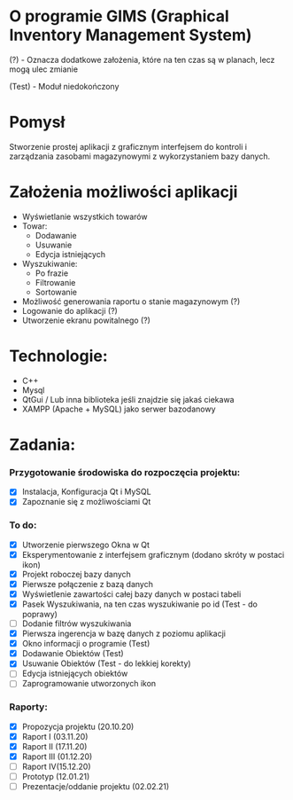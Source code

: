 # O programie GIMS (Graphical Inventory Management System)

(?) - Oznacza dodatkowe założenia, które na ten czas są w planach, lecz mogą ulec zmianie

(Test) - Moduł niedokończony

# Pomysł 
Stworzenie prostej aplikacji z graficznym interfejsem do kontroli i zarządzania zasobami magazynowymi z wykorzystaniem bazy danych.

# Założenia możliwości aplikacji
- Wyświetlanie wszystkich towarów
- Towar:
  - Dodawanie
  - Usuwanie
  - Edycja istniejących
- Wyszukiwanie:
  - Po frazie
  - Filtrowanie
  - Sortowanie
- Możliwość generowania raportu o stanie magazynowym (?)
- Logowanie do aplikacji (?)
- Utworzenie ekranu powitalnego (?)

# Technologie:
- C++
- Mysql
- QtGui / Lub inna biblioteka jeśli znajdzie się jakaś ciekawa
- XAMPP (Apache + MySQL) jako serwer bazodanowy

# Zadania:
### Przygotowanie środowiska do rozpoczęcia projektu:
- [x] Instalacja, Konfiguracja Qt i MySQL
- [x] Zapoznanie się z możliwościami Qt

### To do:
- [x] Utworzenie pierwszego Okna w Qt
- [x] Eksperymentowanie z interfejsem graficznym (dodano skróty w postaci ikon)
- [x] Projekt roboczej bazy danych 
- [x] Pierwsze połączenie z bazą danych
- [x] Wyświetlenie zawartości całej bazy danych w postaci tabeli
- [x] Pasek Wyszukiwania, na ten czas wyszukiwanie po id (Test - do poprawy)
- [ ] Dodanie filtrów wyszukiwania
- [x] Pierwsza ingerencja w bazę danych z poziomu aplikacji
- [x] Okno informacji o programie (Test)
- [x] Dodawanie Obiektów (Test)
- [x] Usuwanie Obiektów (Test - do lekkiej korekty)
- [ ] Edycja istniejących obiektów
- [ ] Zaprogramowanie utworzonych ikon

### Raporty:
 - [x] Propozycja projektu (20.10.20)
 - [x] Raport I (03.11.20)
 - [x] Raport II (17.11.20)
 - [x] Raport III (01.12.20)
 - [ ] Raport IV(15.12.20)
 - [ ] Prototyp (12.01.21)
 - [ ] Prezentacje/oddanie projektu (02.02.21)
